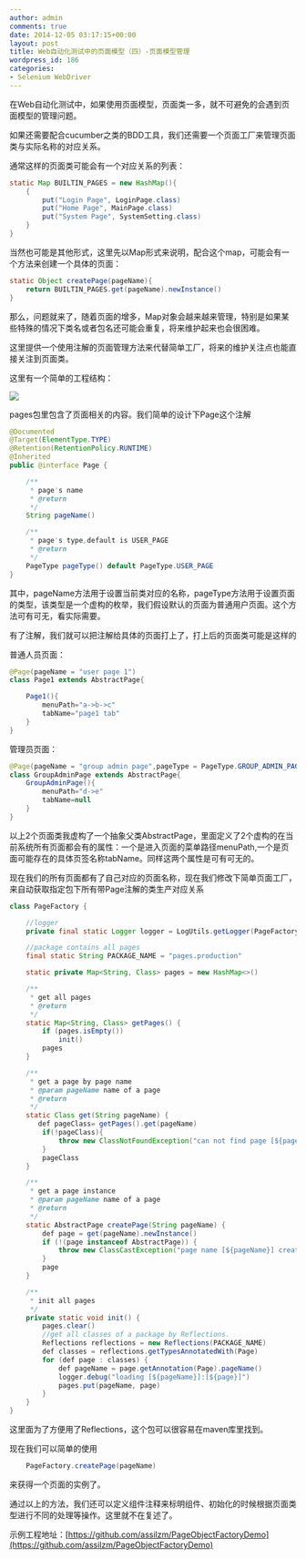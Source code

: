 ```yaml
---
author: admin
comments: true
date: 2014-12-05 03:17:15+00:00
layout: post
title: Web自动化测试中的页面模型（四）-页面模型管理
wordpress_id: 186
categories:
- Selenium WebDriver
---
```


在Web自动化测试中，如果使用页面模型，页面类一多，就不可避免的会遇到页面模型的管理问题。

如果还需要配合cucumber之类的BDD工具，我们还需要一个页面工厂来管理页面类与实际名称的对应关系。

通常这样的页面类可能会有一个对应关系的列表：

```java
static Map BUILTIN_PAGES = new HashMap(){
    {
        put("Login Page", LoginPage.class)
        put("Home Page", MainPage.class)
        put("System Page", SystemSetting.class)
    }
}
```

当然也可能是其他形式，这里先以Map形式来说明，配合这个map，可能会有一个方法来创建一个具体的页面：

```java
static Object createPage(pageName){
    return BUILTIN_PAGES.get(pageName).newInstance()
}
```

那么，问题就来了，随着页面的增多，Map对象会越来越来管理，特别是如果某些特殊的情况下类名或者包名还可能会重复，将来维护起来也会很困难。

这里提供一个使用注解的页面管理方法来代替简单工厂，将来的维护关注点也能直接关注到页面类。

这里有一个简单的工程结构：

![](http://img.blog.csdn.net/20141119152431349)

pages包里包含了页面相关的内容。我们简单的设计下Page这个注解

```java
@Documented
@Target(ElementType.TYPE)
@Retention(RetentionPolicy.RUNTIME)
@Inherited
public @interface Page {

    /**
     * page's name
     * @return
     */
    String pageName()

    /**
     * page's type,default is USER_PAGE
     * @return
     */
    PageType pageType() default PageType.USER_PAGE
}
```

其中，pageName方法用于设置当前类对应的名称，pageType方法用于设置页面的类型，该类型是一个虚构的枚举，我们假设默认的页面为普通用户页面。这个方法可有可无，看实际需要。

有了注解，我们就可以把注解给具体的页面打上了，打上后的页面类可能是这样的

普通人员页面：

```java
@Page(pageName = "user page 1")
class Page1 extends AbstractPage{

    Page1(){
        menuPath="a->b->c"
        tabName="page1 tab"
    }
}
```

管理员页面：

```java
@Page(pageName = "group admin page",pageType = PageType.GROUP_ADMIN_PAGE)
class GroupAdminPage extends AbstractPage{
    GroupAdminPage(){
        menuPath="d->e"
        tabName=null
    }
}
```

以上2个页面类我虚构了一个抽象父类AbstractPage，里面定义了2个虚构的在当前系统所有页面都会有的属性：一个是进入页面的菜单路径menuPath,一个是页面可能存在的具体页签名称tabName。同样这两个属性是可有可无的。

现在我们的所有页面都有了自己对应的页面名称，现在我们修改下简单页面工厂，来自动获取指定包下所有带Page注解的类生产对应关系

```java
class PageFactory {

    //logger
    private final static Logger logger = LogUtils.getLogger(PageFactory)

    //package contains all pages
    final static String PACKAGE_NAME = "pages.production"

    static private Map<String, Class> pages = new HashMap<>()

    /**
     * get all pages
     * @return
     */
    static Map<String, Class> getPages() {
        if (pages.isEmpty())
            init()
        pages
    }

    /**
     * get a page by page name
     * @param pageName name of a page
     * @return
     */
    static Class get(String pageName) {
       def pageClass= getPages().get(pageName)
        if(!pageClass){
            throw new ClassNotFoundException("can not find page [${pageName}]")
        }
        pageClass
    }

    /**
     * get a page instance
     * @param pageName name of a page
     * @return
     */
    static AbstractPage createPage(String pageName) {
        def page = get(pageName).newInstance()
        if (!(page instanceof AbstractPage)) {
            throw new ClassCastException("page name [${pageName}] create a page [${page.class}] is not a instance of AbstractPage.")
        }
        page
    }

    /**
     * init all pages
     */
    private static void init() {
        pages.clear()
        //get all classes of a package by Reflections.
        Reflections reflections = new Reflections(PACKAGE_NAME)
        def classes = reflections.getTypesAnnotatedWith(Page)
        for (def page : classes) {
            def pageName = page.getAnnotation(Page).pageName()
            logger.debug("loading [${pageName}]:[${page}]")
            pages.put(pageName, page)
        }
    }
}
```

这里面为了方便用了Reflections，这个包可以很容易在maven库里找到。

现在我们可以简单的使用

```java
    PageFactory.createPage(pageName)
```

来获得一个页面的实例了。

通过以上的方法，我们还可以定义组件注释来标明组件、初始化的时候根据页面类型进行不同的处理等操作。这里就不在复述了。

示例工程地址：[https://github.com/assilzm/PageObjectFactoryDemo](https://github.com/assilzm/PageObjectFactoryDemo)
